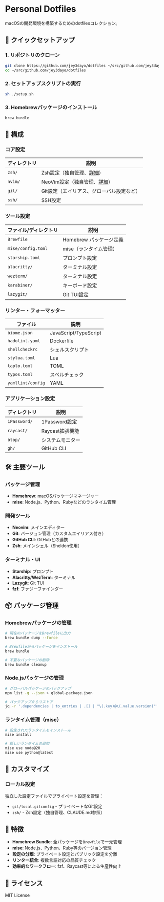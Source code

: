 # Personal Dotfiles

macOSの開発環境を構築するためのdotfilesコレクション。

## 🚀 クイックセットアップ

### 1. リポジトリのクローン

```bash
git clone https://github.com/jey3dayo/dotfiles ~/src/github.com/jey3dayo/dotfiles
cd ~/src/github.com/jey3dayo/dotfiles
```

### 2. セットアップスクリプトの実行

```bash
sh ./setup.sh
```

### 3. Homebrewパッケージのインストール

```bash
brew bundle
```

## 📁 構成

### コア設定

| ディレクトリ | 説明 |
|-------------|------|
| `zsh/` | Zsh設定（独自管理、[詳細](zsh/README.md)） |
| `nvim/` | NeoVim設定（独自管理、[詳細](nvim/README.md)） |
| `git/` | Git設定（エイリアス、グローバル設定など） |
| `ssh/` | SSH設定 |

### ツール設定

| ファイル/ディレクトリ | 説明 |
|---------------------|------|
| `Brewfile` | Homebrew パッケージ定義 |
| `mise/config.toml` | mise（ランタイム管理） |
| `starship.toml` | プロンプト設定 |
| `alacritty/` | ターミナル設定 |
| `wezterm/` | ターミナル設定 |
| `karabiner/` | キーボード設定 |
| `lazygit/` | Git TUI設定 |

### リンター・フォーマッター

| ファイル | 説明 |
|---------|------|
| `biome.json` | JavaScript/TypeScript |
| `hadolint.yaml` | Dockerfile |
| `shellcheckrc` | シェルスクリプト |
| `stylua.toml` | Lua |
| `taplo.toml` | TOML |
| `typos.toml` | スペルチェック |
| `yamllint/config` | YAML |

### アプリケーション設定

| ディレクトリ | 説明 |
|-------------|------|
| `1Password/` | 1Password設定 |
| `raycast/` | Raycast拡張機能 |
| `btop/` | システムモニター |
| `gh/` | GitHub CLI |

## 🛠 主要ツール

### パッケージ管理
- **Homebrew**: macOSパッケージマネージャー
- **mise**: Node.js、Python、Rubyなどのランタイム管理

### 開発ツール
- **Neovim**: メインエディター
- **Git**: バージョン管理（カスタムエイリアス付き）
- **GitHub CLI**: GitHubとの連携
- **Zsh**: メインシェル（Sheldon使用）

### ターミナル・UI
- **Starship**: プロンプト
- **Alacritty/WezTerm**: ターミナル
- **Lazygit**: Git TUI
- **fzf**: ファジーファインダー

## 📦 パッケージ管理

### Homebrewパッケージの管理

```bash
# 現在のパッケージをBrewfileに出力
brew bundle dump --force

# Brewfileからパッケージをインストール
brew bundle

# 不要なパッケージの削除
brew bundle cleanup
```

### Node.jsパッケージの管理

```bash
# グローバルパッケージのバックアップ
npm list -g --json > global-package.json

# バックアップからリストア
jq -r '.dependencies | to_entries | .[] | "\(.key)@\(.value.version)"' global-package.json | xargs npm install -g
```

### ランタイム管理（mise）

```bash
# 設定されたランタイムをインストール
mise install

# 新しいランタイムの追加
mise use node@20
mise use python@latest
```

## 🔧 カスタマイズ

### ローカル設定

独立した設定ファイルでプライベート設定を管理：

- `git/local.gitconfig` - プライベートなGit設定
- `zsh/` - Zsh設定（独自管理、CLAUDE.md参照）

## 🎯 特徴

- **Homebrew Bundle**: 全パッケージを`Brewfile`で一元管理
- **mise**: Node.js、Python、Ruby等のバージョン管理
- **設定の分離**: プライベート設定とパブリック設定を分離
- **リンター統合**: 複数言語対応の品質チェック
- **効率的なワークフロー**: fzf、Raycast等による生産性向上

## 📝 ライセンス

MIT License
